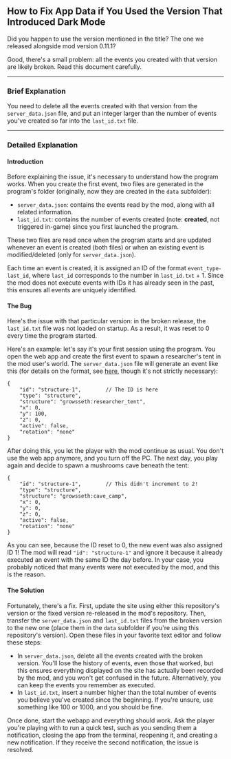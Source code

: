 ## How to Fix App Data if You Used the Version That Introduced Dark Mode

Did you happen to use the version mentioned in the title?
The one we released alongside mod version 0.11.1?

Good, there's a small problem: all the events you created with that version are likely broken. Read this document carefully.

---

### Brief Explanation

You need to delete all the events created with that version from the `server_data.json` file, and put an integer larger than the number of events you've created so far into the `last_id.txt` file.

---

### Detailed Explanation

#### Introduction

Before explaining the issue, it's necessary to understand how the program works.
When you create the first event, two files are generated in the program's folder (originally, now they are created in the `data` subfolder):
- `server_data.json`: contains the events read by the mod, along with all related information.
- `last_id.txt`: contains the number of events created (note: **created**, not triggered in-game) since you first launched the program.

These two files are read once when the program starts and are updated whenever an event is created (both files) or when an existing event is modified/deleted (only for `server_data.json`).

Each time an event is created, it is assigned an ID of the format `event_type-last_id`, where `last_id` corresponds to the number in `last_id.txt` + 1.
Since the mod does not execute events with IDs it has already seen in the past, this ensures all events are uniquely identified.

#### The Bug

Here's the issue with that particular version: in the broken release, the `last_id.txt` file was not loaded on startup. As a result, it was reset to 0 every time the program started.

Here's an example: let's say it's your first session using the program. You open the web app and create the first event to spawn a researcher's tent in the mod user's world.
The `server_data.json` file will generate an event like this (for details on the format, see [here](https://github.com/filloax/ruins-of-growsseth/wiki/EN-%E2%80%90-Gamemaster-Api), though it's not strictly necessary):

```jsonc
{
    "id": "structure-1",        // The ID is here
    "type": "structure",
    "structure": "growsseth:researcher_tent",
    "x": 0,
    "y": 100,
    "z": 0,
    "active": false,
    "rotation": "none"
}
```

After doing this, you let the player with the mod continue as usual. You don't use the web app anymore, and you turn off the PC. The next day, you play again and decide to spawn a mushrooms cave beneath the tent:

```jsonc
{
    "id": "structure-1",        // This didn't increment to 2!
    "type": "structure",
    "structure": "growsseth:cave_camp",
    "x": 0,
    "y": 0,
    "z": 0,
    "active": false,
    "rotation": "none"
}
```

As you can see, because the ID reset to 0, the new event was also assigned ID 1! The mod will read `"id": "structure-1"` and ignore it because it already executed an event with the same ID the day before.
In your case, you probably noticed that many events were not executed by the mod, and this is the reason.

#### The Solution

Fortunately, there's a fix. First, update the site using either this repository's version or the fixed version re-released in the mod's repository. Then, transfer the `server_data.json` and `last_id.txt` files from the broken version to the new one (place them in the `data` subfolder if you're using this repository's version). Open these files in your favorite text editor and follow these steps:
- In `server_data.json`, delete all the events created with the broken version. You'll lose the history of events, even those that worked, but this ensures everything displayed on the site has actually been recorded by the mod, and you won't get confused in the future. Alternatively, you can keep the events you remember as executed.
- In `last_id.txt`, insert a number higher than the total number of events you believe you've created since the beginning. If you're unsure, use something like 100 or 1000, and you should be fine.

Once done, start the webapp and everything should work. Ask the player you're playing with to run a quick test, such as you sending them a notification, closing the app from the terminal, reopening it, and creating a new notification. If they receive the second notification, the issue is resolved.
